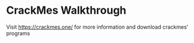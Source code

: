 # CrackMes Walkthrough

Visit https://crackmes.one/ for more information and download crackmes' programs
